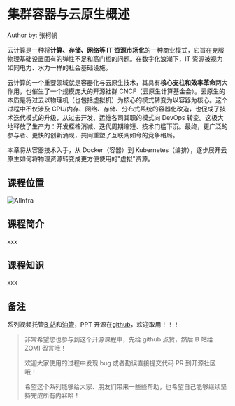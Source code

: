 <!--Copyright © ZOMI 适用于[License](https://github.com/Infrasys-AI/AIInfra)版权许可-->

# 集群容器与云原生概述

Author by: 张柯帆

云计算是一种将**计算、存储、网络等 IT 资源市场化**的一种商业模式，它旨在克服物理基础设置固有的弹性不足和高门槛的问题。在数字化浪潮下，IT 资源被视为如同电力、水力一样的社会基础设施。

云计算的一个重要领域就是容器化与云原生技术，其具有**核心支柱和效率革命**两大作用，也催生了一个规模庞大的开源社群 CNCF（云原生计算基金会）。云原生的本质是将过去以物理机（也包括虚拟机）为核心的模式转变为以容器为核心。这个过程中不仅涉及 CPU/内存、网络、存储、分布式系统的容器化改造，也促成了技术迭代模式的升级，从过去开发、运维各司其职的模式向 DevOps 转变。这极大地释放了生产力：开发桎梏消减、迭代周期缩短、技术门槛下沉。最终，更广泛的参与者、更快的创新涌现，共同重塑了互联网如今的竞争格局。

本章将从容器技术入手，从 Docker（容器）到 Kubernetes（编排），逐步展开云原生如何将物理资源转变成更方便使用的"虚拟"资源。

## 课程位置

![AIInfra](./images/arch01.png)

## 课程简介

xxx

## 课程知识

xxx

## 备注

系列视频托管[B 站](https://space.bilibili.com/517221395)和[油管](https://www.youtube.com/@ZOMI666/playlists)，PPT 开源在[github](https://github.com/Infrasys-AI/AIInfra)，欢迎取用！！！

> 非常希望您也参与到这个开源课程中，先给 github 点赞，然后 B 站给 ZOMI 留言哦！
>
> 欢迎大家使用的过程中发现 bug 或者勘误直接提交代码 PR 到开源社区哦！
>
> 希望这个系列能够给大家、朋友们带来一些些帮助，也希望自己能够继续坚持完成所有内容哈！
